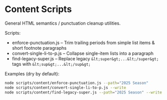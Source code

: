 # Content Scripts

General HTML semantics / punctuation cleanup utilities.

Scripts:

- enforce-punctuation.js – Trim trailing periods from simple list items & short footnote paragraphs
- convert-single-li-to-p.js – Collapse single-item lists into a paragraph
- find-legacy-super.js – Replace legacy `&lt;super&gt;...&lt;/super&gt;` tags with `&lt;sup&gt;...&lt;/sup&gt;`

Examples (dry by default):

```bash
node scripts/content/enforce-punctuation.js --path="2025 Season"
node scripts/content/convert-single-li-to-p.js --write
node scripts/content/find-legacy-super.js --path="2025 Season" --write
```
